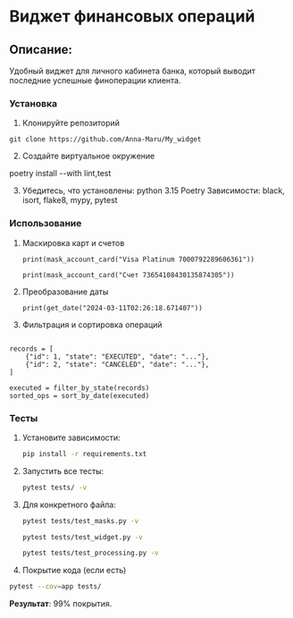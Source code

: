 # Виджет финансовых операций

## Описание:

Удобный виджет для личного кабинета банка, который выводит последние успешные финоперации клиента.

### Установка

1. Клонируйте репозиторий
```
git clone https://github.com/Anna-Maru/My_widget
```

2. Создайте виртуальное окружение

poetry install --with lint,test

3. Убедитесь, что установлены:
   python 3.15
   Poetry
   Зависимости: black, isort, flake8, mypy, pytest

### Использование

1. Маскировка карт и счетов
   ```from widget.py import mask_account_card
   print(mask_account_card("Visa Platinum 7000792289606361"))

   print(mask_account_card("Счет 73654108430135874305"))
2. Преобразование даты
   ```from widget.py import get_date
   print(get_date("2024-03-11T02:26:18.671407"))
   ```
3. Фильтрация и сортировка операций
```from processing.py import filter_by_state, sort_by_date

records = [
    {"id": 1, "state": "EXECUTED", "date": "..."},
    {"id": 2, "state": "CANCELED", "date": "..."},
]

executed = filter_by_state(records)
sorted_ops = sort_by_date(executed)
```

### Тесты
1. Установите зависимости:
   ```bash
   pip install -r requirements.txt
   ```
2. Запустить все тесты:
   ```bash
   pytest tests/ -v
   ```
3. Для конкретного файла:
   ```bash
   pytest tests/test_masks.py -v
   ```
   ```bash
   pytest tests/test_widget.py -v
   ```
   ```bash
   pytest tests/test_processing.py -v
   ```
4.  Покрытие кода (если есть)
```bash
pytest --cov=app tests/
```
**Результат**: 99% покрытия.
